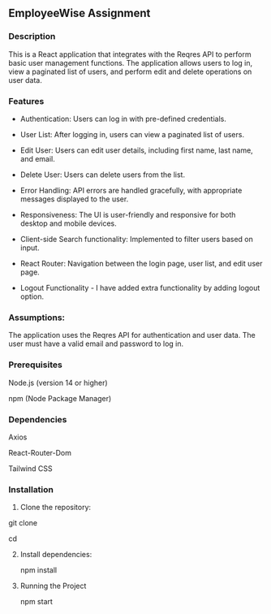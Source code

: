 ## EmployeeWise Assignment

### Description
This is a React application that integrates with the Reqres API to perform basic user management functions. The application allows users to log in, view a paginated list of users, and perform edit and delete operations on user data.

### Features
- Authentication: Users can log in with pre-defined credentials.

- User List: After logging in, users can view a paginated list of users.

- Edit User: Users can edit user details, including first name, last name, and email.
  
- Delete User: Users can delete users from the list.

- Error Handling: API errors are handled gracefully, with appropriate messages displayed to the user.

- Responsiveness: The UI is user-friendly and responsive for both desktop and mobile devices.

- Client-side Search functionality: Implemented to filter users based on input.

- React Router: Navigation between the login page, user list, and edit user page.

- Logout Functionality - I have added extra functionality by adding logout option.

### Assumptions:
The application uses the Reqres API for authentication and user data.
The user must have a valid email and password to log in.

### Prerequisites
Node.js (version 14 or higher)

npm (Node Package Manager)

### Dependencies
Axios

React-Router-Dom

Tailwind CSS

### Installation
1. Clone the repository:

  git clone <repository-url>
  
  cd <repository-name>

2. Install dependencies:

   npm install

3. Running the Project

   npm start




